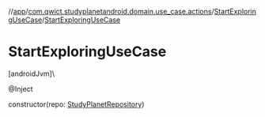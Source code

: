 //[app](../../../index.md)/[com.qwict.studyplanetandroid.domain.use_case.actions](../index.md)/[StartExploringUseCase](index.md)/[StartExploringUseCase](-start-exploring-use-case.md)

# StartExploringUseCase

[androidJvm]\

@Inject

constructor(repo: [StudyPlanetRepository](../../com.qwict.studyplanetandroid.data.repository/-study-planet-repository/index.md))
